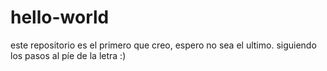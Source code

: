 # hello-world
este repositorio es el primero que creo, espero no sea el ultimo.
siguiendo los pasos al píe de la letra :)
